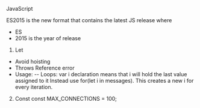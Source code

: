 JavaScript

ES2015 is the new format that contains the latest JS release where
- ES
- 2015 is the year of release

1. Let
- Avoid hoisting
- Throws Reference error
- Usage:
  -- Loops: var i declaration means that i will hold the last value assigned to it
  Instead use for(let i in messages). This creates a new i for every iteration.

2. Const
const MAX_CONNECTIONS = 100;
